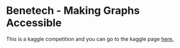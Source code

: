 # Benetech - Making Graphs Accessible

This is a kaggle competition and you can go to the kaggle page [here.](https://www.kaggle.com/competitions/benetech-making-graphs-accessible/overview)



